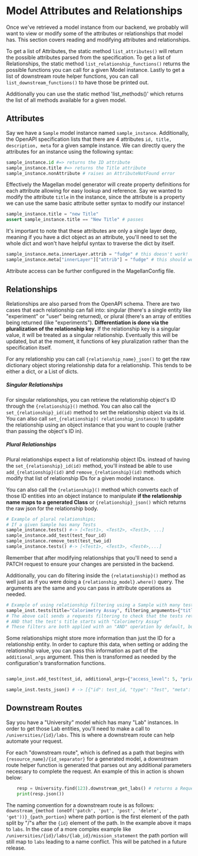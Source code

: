 # Model Attributes and Relationships

Once we've retrieved a model instance from our backend, we probably will want to view or modify some of the attributes or relationships that model has. This section covers reading and modifying attributes and relationships.

To get a list of Attributes, the static method `list_attributes()` will return the possible attributes parsed from the specification. To get a list of Relationships, the static method `list_relationship_functions()` returns the possible functions you can call for a given Model instance. Lastly to get a list of downstream route helper functions, you can call `list_downstream_functions()` to have those be printed out.

Additionally you can use the static method 'list_methods()' which returns the list of all methods available for a given model.

## Attributes

Say we have a `Sample` model instance named `sample_instance`. Additionally, the OpenAPI specification lists that there are 4 attributes `id, title, description, meta` for a given sample instance. We can directly query the attributes for an instance using the following syntax:

```python
sample_instance.id #=> returns the ID attribute
sample_instance.title #=> returns the Title attribute
sample_instance.nonAttribute # raises an AttributeNotFound error
```

Effectively the Magellan model generator will create property definitions for each attribute allowing for easy lookup and reference. Say we wanted to modify the attribute `title` in the instance, since the attribute is a property we can use the same basic attribute setter syntax to modify our instance!

```python
sample_instance.title = "new Title" 
assert sample_instance.title == "New Title" # passes 
```

It's important to note that these attributes are only a single layer deep, meaning if you have a dict object as an attribute, you'll need to set the whole dict and won't have helpful syntax to traverse the dict by itself.

```python
sample_instance.meta.innerLayer.attrib = "fudge" # this doesn't work!
sample_instance.meta["innerLayer"]["attrib"] = "fudge" # this should work
```

Attribute access can be further configured in the MagellanConfig file.

## Relationships

Relationships are also parsed from the OpenAPI schema. There are two cases that each relationship can fall into: singular (there's a single entity like "experiment" or "user" being returned), or plural (there's an array of entities being returned (like "experiments"). **Differentiation is done via the pluralization of the relationship key**. If the relationship key is a singular value, it will be treated as a singular relationship. Eventually this will be updated, but at the moment, it functions of key pluralization rather than the specification itself.

For any relationship you can call `{relationship_name}_json()` to get the raw dictionary object storing relationship data for a relationship. This tends to be either a dict, or a List of dicts.

##### Singular Relationships 

For singular relationships, you can retrieve the relationship object's ID through the `{relationship}()` method. You can also call the `set_{relationship}_id(id)` method to set the relationship object via its id. You can also call `set_{relationship}( relationship_instance)` to update the relationship using an object instance that you want to couple (rather than passing the object's ID in).

##### Plural Relationships

Plural relationships expect a list of relationship object IDs. instead of having the `set_{relationship}_id(id)` method, you'll instead be able to use `add_{relationship}(id)` and `remove_{relationship}(id)` methods which modify that list of relationship IDs for a given model instance.

You can also call the `{relationship}()` method which converts each of those ID entities into an object instance to manipulate **if the relationship name maps to a generated Class** or `{relationship}_json()` which returns the raw json for the relationship body.

```python
# Example of plural relationships;
# If a given Sample has many Tests
sample_instance.tests() #-> [<Test1>, <Test2>, <Test3>, ...]
sample_instance.add_test(test_four_id) 
sample_instance.remove_test(test_two_id) 
sample_instance.tests() #-> [<Test1>, <Test3>, <Test4>,...]
```

Remember that after modifying relationships that you'll need to send a PATCH request to ensure your changes are persisted in the backend.

Additionally, you can do filtering inside the `{relatationship}()` method as well just as if you were doing a `{relationship_model}.where()` query. The arguments are the same and you can pass in attribute operations as needed. 

```python
# Example of using relationship filtering using a Sample with many tests
sample_inst.tests(title="Calorimetry Assay", filtering_arguments={"title": "starts_with"})
# The above call sends a requests filtering to check that the tests returned match one of the IDs in the sample_inst tests relationship attribute
# AND that the test's title starts with "Calorimetry Assay"
# These filters are both applied with an "AND" operation by default, but it's up to the user to provide their own filter generator function
```

Some relationships might store more information than just the ID for a relationship entity. In order to capture this data, when setting or adding the relationship value, you can pass this information as part of the `additional_args` argument. This then is transformed as needed by the configuration's transformation functions. 

```python

sample_inst.add_test(test_id, additional_args={"access_level": 5, "priority": "VERY HIGH", "request_originator": "THE PRESIDENT OF THE PLANET"})

sample_inst.tests_json() # -> [{"id": test_id, "type": "Test", "meta": {"access_level": 5, "priority": "VERY HIGH", "request_originator": "THE PRESIDENT OF THE PLANET"}}]

```

## Downstream Routes

Say you have a "University" model which has many "Lab" instances. In order to get those Lab entities, you'll need to make a call to `/universities/{id}/labs`. This is where a downstream route can help automate your request. 

For each "downstream route", which is defined as a path that begins with `{resource_name}/{id_separator}` for a generated model, a downstream route helper function is generated that parses out any additional parameters necessary to complete the request. An example of this in action is shown below: 

```python
    resp = University.find(123).downstream_get_labs() # returns a Requests Response object similar to the non-restful functions also generated
    print(resp.json())
```

The naming convention for a downstream route is as follows: `downstream_{method (oneOf('patch', 'put', 'post', 'delete', 'get'))}_{path_portion}` where path portion is the first element of the path split by "/"s after the `{id}` element of the path. In the example above it maps to `labs`. In the case of a more complex example like `/universities/{id}/labs/{lab_id}/mission_statement` the path portion will still map to `labs` leading to a name conflict. This will be patched in a future release.

